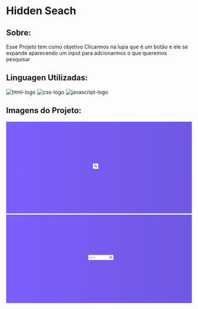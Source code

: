 <h1>Hidden Seach</h1>
<h2>Sobre:</h2>
<p>Esse Projeto tem como objetivo Clicarmos na lupa que é um botão e ele se expande aparecendo um input para adcionarmos o que queremos pesquisar</p>
<h2>Linguagen Utilizadas:</h2>

<img src="https://img.shields.io/badge/HTML5-E34F26?style=for-the-badge&logo=html5&logoColor=white" alt= "html-logo" height="30px" width="90px" />
<img src= "https://img.shields.io/badge/CSS3-1572B6?style=for-the-badge&logo=css3&logoColor=white" alt="css-logo" height="30px" width="90px"/>
<img src="https://img.shields.io/badge/JavaScript-323330?style=for-the-badge&logo=javascript&logoColor=F7DF1E" alt="javascript-logo" height="30px" width="90px"/>

<h2>Imagens do Projeto:</h2>

<img src="https://github.com/PedroAlex65/hidden-search/blob/master/img/hidden-seach.png" alt="">
<img src="https://github.com/PedroAlex65/hidden-search/blob/master/img/hidden-seach-2.png" alt="">
